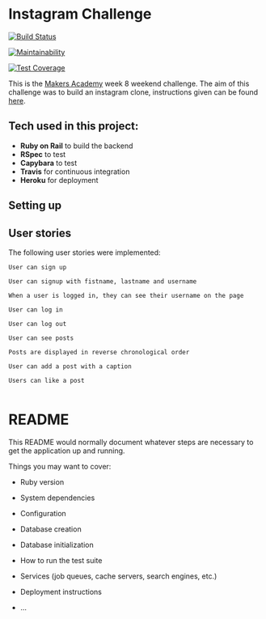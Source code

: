 # Instagram Challenge

[![Build Status](https://travis-ci.org/Estevenson1994/instagram-challenge.svg?branch=development)](https://travis-ci.org/Estevenson1994/instagram-challenge)

[![Maintainability](https://api.codeclimate.com/v1/badges/e7f9669ad5818bba1c08/maintainability)](https://codeclimate.com/github/Estevenson1994/instagram-challenge/maintainability)

[![Test Coverage](https://api.codeclimate.com/v1/badges/e7f9669ad5818bba1c08/test_coverage)](https://codeclimate.com/github/Estevenson1994/instagram-challenge/test_coverage)

This is the [Makers Academy](https://makers.tech/) week 8 weekend challenge. The aim of this challenge was to build an instagram clone, instructions given can be found [here](https://github.com/makersacademy/instagram-challenge).

## Tech used in this project:

- **Ruby on Rail** to build the backend
- **RSpec** to test
- **Capybara** to test
- **Travis** for continuous integration
- **Heroku** for deployment

## Setting up

## User stories

The following user stories were implemented:

```
User can sign up

User can signup with fistname, lastname and username

When a user is logged in, they can see their username on the page

User can log in

User can log out

User can see posts

Posts are displayed in reverse chronological order

User can add a post with a caption

Users can like a post


```

# README

This README would normally document whatever steps are necessary to get the
application up and running.

Things you may want to cover:

- Ruby version

- System dependencies

- Configuration

- Database creation

- Database initialization

- How to run the test suite

- Services (job queues, cache servers, search engines, etc.)

- Deployment instructions

- ...
